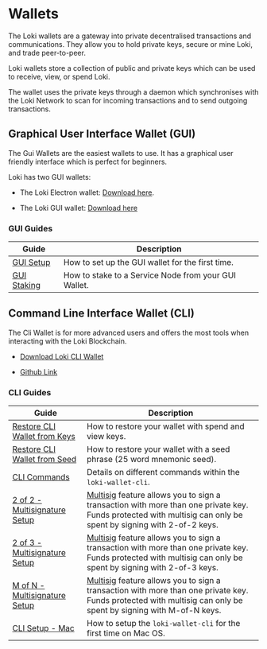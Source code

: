 # Wallets
The Loki wallets are a gateway into private decentralised transactions and communications. They allow you to hold private keys, secure or mine Loki, and trade peer-to-peer. 

Loki wallets store a collection of public and private keys which can be used to receive, view, or spend Loki. 

The wallet uses the private keys through a daemon which synchronises with the Loki Network to scan for incoming transactions and to send outgoing transactions.

## Graphical User Interface Wallet (GUI)
The Gui Wallets are the easiest wallets to use. It has a graphical user friendly interface which is perfect for beginners. 

Loki has two GUI wallets:

- The Loki Electron wallet: [Download here](https://github.com/loki-project/loki-electron-gui-wallet/releases).

- The Loki GUI wallet: [Download here](https://github.com/loki-project/loki-gui/releases)


### GUI Guides
| Guide                                                	| Description                                          	|
|------------------------------------------------------	|------------------------------------------------------	|
| [GUI Setup](../Wallets/GuiWallet/loki-gui-guide.md)  	| How to set up the GUI wallet for the first time.     	|
| [GUI Staking](../ServiceNodes/GUIStakingGuide.md) 	| How to stake to a Service Node from your GUI Wallet. 	|

## Command Line Interface Wallet (CLI)
The Cli Wallet is for more advanced users and offers the most tools when interacting with the Loki Blockchain.

- [Download Loki CLI Wallet](https://github.com/loki-project/loki/releases)

- [Github Link](https://github.com/loki-project/loki/)

### CLI Guides

| Guide                                                                     	| Description                                                                                                                                                                                    	|
|---------------------------------------------------------------------------	|------------------------------------------------------------------------------------------------------------------------------------------------------------------------------------------------	|
| [Restore CLI Wallet from Keys](../Wallets/CliWallet/WalletRestoreKeys.md) 	| How to restore your wallet with spend and view keys.                                                                                                                                           	|
| [Restore CLI Wallet from Seed](../Wallets/CliWallet/WalletRestoreSeed.md) 	| How to restore your wallet with a seed phrase (25 word mnemonic seed).                                                                                                                         	|
| [CLI Commands](../Wallets/CliWallet/WalletCommands.md)                    	| Details on different commands within the `loki-wallet-cli`.                                                                                                                                    	|
| [2 of 2 - Multisignature Setup](../Wallets/CliWallet/2of2Multisig.md)     	| [Multisig](../Wallets/Multisignature.md) feature allows you to sign a transaction with more than one private key. Funds protected with multisig can only be spent by signing with 2-of-2 keys. 	|
| [2 of 3 - Multisignature Setup](../Wallets/CliWallet/2of3Multisig.md)     	| [Multisig](../Wallets/Multisignature.md) feature allows you to sign a transaction with more than one private key. Funds protected with multisig can only be spent by signing with 2-of-3 keys. 	|
| [M of N - Multisignature Setup](../Wallets/CliWallet/MofNMultisig.md)     	| [Multisig](../Wallets/Multisignature.md) feature allows you to sign a transaction with more than one private key. Funds protected with multisig can only be spent by signing with M-of-N keys. 	|
| [CLI Setup - Mac](../Wallets/CliWallet/loki-wallet-cliMacSetup.md)        	| How to setup the `loki-wallet-cli` for the first time on Mac OS.                                                                                                                               	|